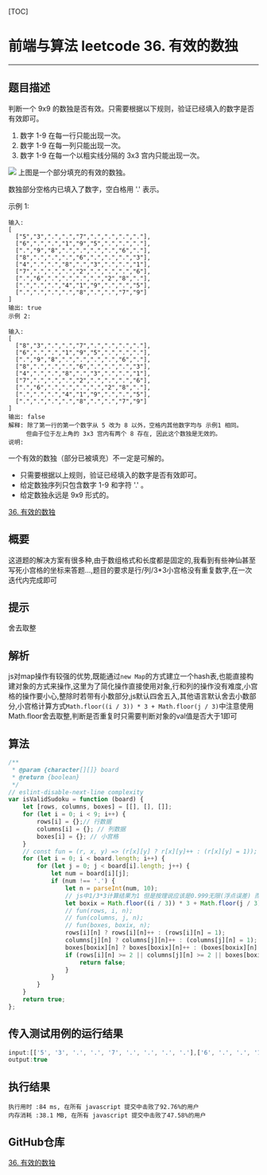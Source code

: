 [TOC]
# 前端与算法 leetcode 36. 有效的数独
---

## 题目描述
判断一个 9x9 的数独是否有效。只需要根据以下规则，验证已经填入的数字是否有效即可。

1.  数字 1-9 在每一行只能出现一次。
2.  数字 1-9 在每一列只能出现一次。
3.  数字 1-9 在每一个以粗实线分隔的 3x3 宫内只能出现一次。

![](https://upload.wikimedia.org/wikipedia/commons/thumb/f/ff/Sudoku-by-L2G-20050714.svg/250px-Sudoku-by-L2G-20050714.svg.png)
上图是一个部分填充的有效的数独。

数独部分空格内已填入了数字，空白格用 '.' 表示。

示例 1: 
```
输入:
[
  ["5","3",".",".","7",".",".",".","."],
  ["6",".",".","1","9","5",".",".","."],
  [".","9","8",".",".",".",".","6","."],
  ["8",".",".",".","6",".",".",".","3"],
  ["4",".",".","8",".","3",".",".","1"],
  ["7",".",".",".","2",".",".",".","6"],
  [".","6",".",".",".",".","2","8","."],
  [".",".",".","4","1","9",".",".","5"],
  [".",".",".",".","8",".",".","7","9"]
]
输出: true
示例 2:

输入:
[
  ["8","3",".",".","7",".",".",".","."],
  ["6",".",".","1","9","5",".",".","."],
  [".","9","8",".",".",".",".","6","."],
  ["8",".",".",".","6",".",".",".","3"],
  ["4",".",".","8",".","3",".",".","1"],
  ["7",".",".",".","2",".",".",".","6"],
  [".","6",".",".",".",".","2","8","."],
  [".",".",".","4","1","9",".",".","5"],
  [".",".",".",".","8",".",".","7","9"]
]
输出: false
解释: 除了第一行的第一个数字从 5 改为 8 以外，空格内其他数字均与 示例1 相同。
     但由于位于左上角的 3x3 宫内有两个 8 存在, 因此这个数独是无效的。
说明:
```
一个有效的数独（部分已被填充）不一定是可解的。
* 只需要根据以上规则，验证已经填入的数字是否有效即可。
* 给定数独序列只包含数字 1-9 和字符 '.' 。
* 给定数独永远是 9x9 形式的。

[36. 有效的数独](https://leetcode-cn.com/problems/valid-sudoku/)

## 概要

这道题的解决方案有很多种,由于数组格式和长度都是固定的,我看到有些神仙甚至写死小宫格的坐标来答题...,题目的要求是行/列/3*3小宫格没有重复数字,在一次迭代内完成即可

## 提示
舍去取整
## 解析

js对map操作有较强的优势,既能通过`new Map`的方式建立一个hash表,也能直接构建对象的方式来操作,这里为了简化操作直接使用对象,行和列的操作没有难度,小宫格的操作要小心,整除时若带有小数部分,js默认四舍五入,其他语言默认舍去小数部分,小宫格计算方式`Math.floor((i / 3)) * 3 + Math.floor(j / 3)`中注意使用Math.floor舍去取整,判断是否重复时只需要判断对象的val值是否大于1即可

## 算法

```js
/**
 * @param {character[][]} board
 * @return {boolean}
 */
// eslint-disable-next-line complexity
var isValidSudoku = function (board) {
    let [rows, columns, boxes] = [[], [], []];
    for (let i = 0; i < 9; i++) {
        rows[i] = {};// 行数据
        columns[i] = {}; // 列数据
        boxes[i] = {}; // 小宫格
    }
    // const fun = (r, x, y) => (r[x][y] ? r[x][y]++ : (r[x][y] = 1));
    for (let i = 0; i < board.length; i++) {
        for (let j = 0; j < board[i].length; j++) {
            let num = board[i][j];
            if (num !== '.') {
                let n = parseInt(num, 10);
                // js中1/3*3计算结果为1 但是按理说应该是0.999无限(浮点误差) 而java中1/3*3则取值为0,浮点数默认舍去0
                let boxix = Math.floor((i / 3)) * 3 + Math.floor(j / 3);
                // fun(rows, i, n);
                // fun(columns, j, n);
                // fun(boxes, boxix, n);
                rows[i][n] ? rows[i][n]++ : (rows[i][n] = 1);
                columns[j][n] ? columns[j][n]++ : (columns[j][n] = 1);
                boxes[boxix][n] ? boxes[boxix][n]++ : (boxes[boxix][n] = 1);
                if (rows[i][n] >= 2 || columns[j][n] >= 2 || boxes[boxix][n] >= 2) {
                    return false;
                }
            }
        }
    }
    return true;
};
```

## 传入测试用例的运行结果

```js
input:[['5', '3', '.', '.', '7', '.', '.', '.', '.'],['6', '.', '.', '1', '9', '5', '.', '.', '.'],['.', '9', '8', '.', '.', '.', '.', '6', '.'],['8', '.', '.', '.', '6', '.', '.', '.', '3'],['4', '.', '.', '8', '.', '3', '.', '.', '1'],['7', '.', '.', '.', '2', '.', '.', '.', '6'],['.', '6', '.', '.', '.', '.', '2', '8', '.'],['.', '.', '.', '4', '1', '9', '.', '.', '5'],['.', '.', '.', '.', '8', '.', '.', '7', '9'],]
output:true
```

## 执行结果

```
执行用时 :84 ms, 在所有 javascript 提交中击败了92.76%的用户
内存消耗 :38.1 MB, 在所有 javascript 提交中击败了47.58%的用户
```

## GitHub仓库

[36. 有效的数独](https://github.com/moshuying/leetcode-cn/blob/master/leetcode/36.%20Valid%20Sudoku/index.js)